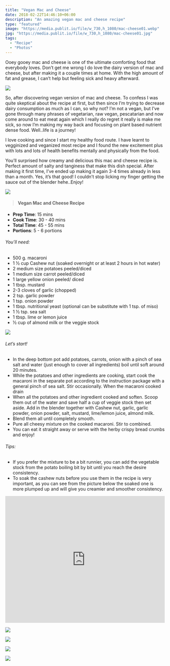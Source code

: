 ```yaml
---
title: "Vegan Mac and Cheese"
date: 2018-02-22T14:46:10+06:00
description: "An amazing vegan mac and cheese recipe"
type: "featured"
image: "https://media.publit.io/file/w_730,h_1080/mac-cheese01.webp"
jpg: "https://media.publit.io/file/w_730,h_1080/mac-cheese01.jpg"
tags:
  - "Recipe"
  - "Photos"
---
```


Ooey gooey mac and cheese is one of the ultimate comforting food that everybody loves. Don’t get me wrong I do love the dairy version of mac and cheese, but after making it a couple times at home. With the high amount of fat and grease, I can’t help but feeling sick and heavy afterward.

![](https://media.publit.io/file/w_730/mac-cheese02.webp)

So, after discovering vegan version of mac and cheese. To confess I was quite skeptical about the recipe at first, but then since I’m trying to decrease dairy consumption as much as I can, so why not? I’m not a vegan, but I’ve gone through many phrases of vegetarian, raw vegan, pescatarian and now come around to eat meat again which I really do regret it really is make me sick, so now I’m making my way back and focusing on plant based nutrient dense food. Well..life is a journey!

I love cooking and since I start my healthy food route. I have learnt to vegginized and veganized most recipe and I found the new excitement plus with lots and lots of health benefits mentally and physically from the food.

You’ll surprised how creamy and delicious this mac and cheese recipe is. Perfect amount of salty and tanginess that make this dish special. After making it first time, I’ve ended up making it again 3-4 times already in less than a month. Yes, it’s that good! I couldn’t stop licking my finger getting the sauce out of the blender hehe..Enjoy!

![](https://media.publit.io/file/w_730/mac-cheese03.webp)

>#### Vegan Mac and Cheese Recipe

- **Prep Time**: 15 mins
- **Cook Time**: 30 - 40 mins
- **Total Time**: 45 - 55 mins
- **Portions**: 5 - 6 portions

###### You’ll need:
- 500 g. macaroni
- 1 ½ cup Cashew nut (soaked overnight or at least 2 hours in hot water)
- 2 medium size potatoes peeled/diced
- 1 medium size carrot peeled/diced
- 1 large yellow onion peeled/ diced
- 1 tbsp. mustard
- 2-3 cloves of garlic (chopped)
- 2 tsp. garlic powder
- 1 tsp. onion powder
- 1 tbsp. nutritional yeast (optional can be substitute with 1 tsp. of miso)
- 1 ½ tsp. sea salt
- 1 tbsp. lime or lemon juice
- ½ cup of almond milk or the veggie stock

![](https://media.publit.io/file/w_730mac-cheese04.webp)

###### Let’s start!
- In the deep bottom pot add potatoes, carrots, onion with a pinch of sea salt and water (just enough to cover all ingredients) boil until soft around 20 minutes.
- While the potatoes and other ingredients are cooking, start cook the macaroni in the separate pot according to the instruction package with a general pinch of sea salt. Stir occasionally. When the macaroni cooked drain
- When all the potatoes and other ingredient cooked and soften. Scoop them out of the water and save half a cup of veggie stock then set aside. Add in the blender together with Cashew nut, garlic, garlic powder, onion powder, salt, mustard, lime/lemon juice, almond milk.
- Blend them all until completely smooth.
- Pure all cheesy mixture on the cooked macaroni. Stir to combined.
- You can eat it straight away or serve with the herby crispy bread crumbs and enjoy!
###### Tips:
- If you prefer the mixture to be a bit runnier, you can add the vegetable stock from the potato boiling bit by bit until you reach the desire consistency.
- To soak the cashew nuts before you use them in the recipe is very important, as you can see from the picture below the soaked one is more plumped up and will give you creamier and smoother consistency.

<iframe title="Vegan Mac&amp;Cheese" src="https://www.youtube.com/embed/c4XQMkE8BIg?feature=oembed" frameborder="0" allow="accelerometer; autoplay; encrypted-media; gyroscope; picture-in-picture" allowfullscreen="true" id="fitvid0" width="100%" height="400px"></iframe>

![](https://media.publit.io/file/w_730/mac-cheese05.webp)

![](https://media.publit.io/file/w_730/mac-cheese06.webp)

![](https://media.publit.io/file/w_730/mac-cheese07.webp)

![](https://media.publit.io/file/w_730/mac-cheese08.webp)
